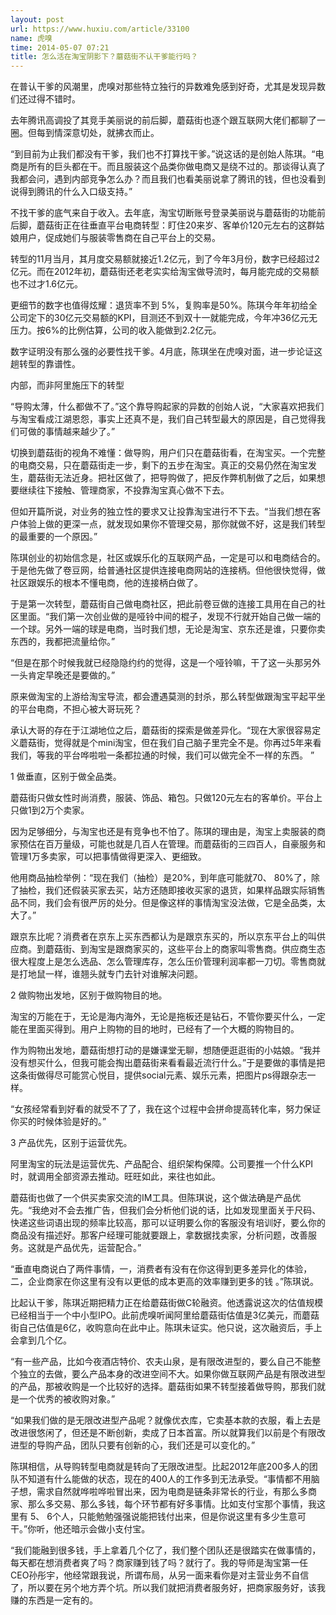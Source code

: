 ```yaml
---
layout: post
url: https://www.huxiu.com/article/33100
name: 虎嗅
time: 2014-05-07 07:21
title: 怎么活在淘宝阴影下？蘑菇街不认干爹能行吗？
---
```

在普认干爹的风潮里，虎嗅对那些特立独行的异数难免感到好奇，尤其是发现异数们还过得不错时。

去年腾讯高调投了其竞手美丽说的前后脚，蘑菇街也逐个跟互联网大佬们都聊了一圈。但每到情深意切处，就拂衣而止。

“到目前为止我们都没有干爹，我们也不打算找干爹。”说这话的是创始人陈琪。“电商是所有的巨头都在干。而且服装这个品类你做电商又是绕不过的。那谈得认真了我都会问，遇到内部竞争怎么办？而且我们也看美丽说拿了腾讯的钱，但也没看到说得到腾讯的什么入口级支持。”

不找干爹的底气来自于收入。去年底，淘宝切断账号登录美丽说与蘑菇街的功能前后脚，蘑菇街正在往垂直平台电商转型：盯住20来岁、客单价120元左右的这群姑娘用户，促成她们与服装零售商在自己平台上的交易。

转型的11月当月，其月度交易额就接近1.2亿元，到了今年3月份，数字已经超过2亿元。而在2012年初，蘑菇街还老老实实给淘宝做导流时，每月能完成的交易额也不过才1.6亿元。

更细节的数字也值得炫耀：退货率不到 5%，复购率是50%。陈琪今年年初给全公司定下的30亿元交易额的KPI，目测还不到双十一就能完成，今年冲36亿元无压力。按6%的比例估算，公司的收入能做到2.2亿元。

数字证明没有那么强的必要性找干爹。4月底，陈琪坐在虎嗅对面，进一步论证这趟转型的靠谱性。

内部，而非阿里施压下的转型

“导购太薄，什么都做不了。”这个靠导购起家的异数的创始人说，“大家喜欢把我们与淘宝看成江湖恩怨，事实上还真不是，我们自己转型最大的原因是，自己觉得我们可做的事情越来越少了。”

切换到蘑菇街的视角不难懂：做导购，用户们只在蘑菇街看，在淘宝买。一个完整的电商交易，只在蘑菇街走一步，剩下的五步在淘宝。真正的交易仍然在淘宝发生，蘑菇街无法近身。把社区做了，把导购做了，把反作弊机制做了之后，如果想要继续往下接触、管理商家，不投靠淘宝真心做不下去。

但如开篇所说，对业务的独立性的要求又让投靠淘宝进行不下去。“当我们想在客户体验上做的更深一点，就发现如果你不管理交易，那你就做不好，这是我们转型的最重要的一个原因。”

陈琪创业的初始信念是，社区或娱乐化的互联网产品，一定是可以和电商结合的。于是他先做了卷豆网，给普通社区提供连接电商网站的连接柄。但他很快觉得，做社区跟娱乐的根本不懂电商，他的连接柄白做了。

于是第一次转型，蘑菇街自己做电商社区，把此前卷豆做的连接工具用在自己的社区里面。“我们第一次创业做的是哑铃中间的棍子，发现不行就开始自己做一端的一个球。另外一端的球是电商，当时我们想，无论是淘宝、京东还是谁，只要你卖东西的，我都把流量给你。”

“但是在那个时候我就已经隐隐约约的觉得，这是一个哑铃嘛，干了这一头那另外一头肯定早晚还是要做的。”

原来做淘宝的上游给淘宝导流，都会遭遇莫测的封杀，那么转型做跟淘宝平起平坐的平台电商，不担心被大哥玩死？

承认大哥的存在于江湖地位之后，蘑菇街的探索是做差异化。“现在大家很容易定义蘑菇街，觉得就是个mini淘宝，但在我们自己脑子里完全不是。你再过5年来看我们，等我的平台哗啦啦一条都拉通的时候，我们可以做完全不一样的东西。 ”

1 做垂直，区别于做全品类。

蘑菇街只做女性时尚消费，服装、饰品、箱包。只做120元左右的客单价。平台上只做1到2万个卖家。

因为足够细分，与淘宝也还是有竞争也不怕了。陈琪的理由是，淘宝上卖服装的商家预估在百万量级，可能也就是几百人在管理。而蘑菇街的三四百人，自豪服务和管理1万多卖家，可以把事情做得更深入、更细致。

他用商品抽检举例：“现在我们（抽检）是20%，到年底可能就70、 80%了，除了抽检，我们还假装买家去买，站方还随即接收买家的退货，如果样品跟实际销售品不同，我们会有很严厉的处分。但是像这样的事情淘宝没法做，它是全品类，太大了。”

跟京东比呢？消费者在京东上买东西都认为是跟京东买的，所以京东平台上的叫供应商。到蘑菇街、到淘宝是跟商家买的，这些平台上的商家叫零售商。供应商生态很大程度上是怎么选品、怎么管理库存，怎么压价管理利润率都一刀切。零售商就是打地鼠一样，谁翘头就专门去针对谁解决问题。

2 做购物出发地，区别于做购物目的地。

淘宝的万能在于，无论是海内海外，无论是拖板还是钻石，不管你要买什么，一定能在里面买得到。用户上购物的目的地时，已经有了一个大概的购物目的。

作为购物出发地，蘑菇街想打动的是嫌课堂无聊，想随便逛逛街的小姑娘。“我并没有想买什么，但我可能会掏出蘑菇街来看看最近流行什么。”于是要做的事情是把这条街做得尽可能赏心悦目，提供social元素、娱乐元素，把图片ps得跟杂志一样。

“女孩经常看到好看的就受不了了，我在这个过程中会拼命提高转化率，努力保证你买的时候体验是好的。”

3 产品优先，区别于运营优先。

阿里淘宝的玩法是运营优先、产品配合、组织架构保障。公司要推一个什么KPI时，就调用全部资源去推动。旺旺如此，来往也如此。

蘑菇街也做了一个供买卖家交流的IM工具。但陈琪说，这个做法确是产品优先。“我绝对不会去推广告，但我们会分析他们说的话，比如发现里面关于尺码、快递这些词语出现的频率比较高，那可以证明要么你的客服没有培训好，要么你的商品没有描述好。那客户经理可能就要跟上，拿数据找卖家，分析问题，改善服务。这就是产品优先，运营配合。”

“垂直电商说白了两件事情，一，消费者有没有在你这得到更多差异化的体验，二，企业商家在你这里有没有以更低的成本更高的效率赚到更多的钱 。”陈琪说。

比起认干爹，陈琪近期把精力正在给蘑菇街做C轮融资。他透露说这次的估值规模已经相当于一个中小型IPO。此前虎嗅听闻阿里给蘑菇街估值是3亿美元，而蘑菇街自己估值是6亿，收购意向在此中止。陈琪未证实。他只说，这次融资后，手上会拿到几个亿。

“有一些产品，比如今夜酒店特价、农夫山泉，是有限改进型的，要么自己不能整个独立的去做，要么产品本身的改进空间不大。如果你做互联网产品是有限改进型的产品，那被收购是一个比较好的选择。蘑菇街如果不转型接着做导购，那我们就是一个优秀的被收购对象。”

“如果我们做的是无限改进型产品呢？就像优衣库，它卖基本款的衣服，看上去是改进很悠闲了，但还是不断创新，卖成了日本首富。所以就算我们以前是个有限改进型的导购产品，团队只要有创新的心，我们还是可以变化的。”

陈琪相信，从导购转型电商就是转向了无限改进型。比起2012年底200多人的团队不知道有什么能做的状态，现在的400人的工作多到无法承受。“事情都不用脑子想，需求自然就哗啦哗啦冒出来，因为电商是链条非常长的行业，有那么多商家、那么多交易、那么多钱，每个环节都有好多事情。比如支付宝那个事情，我这里有 5、 6个人，只能勉勉强强说能把钱付出来，但是你说这里有多少生意可干。”你听，他还暗示会做小支付宝。

“我们能融到很多钱，手上拿着几个亿了，我们整个团队还是很踏实在做事情的，每天都在想消费者爽了吗？商家赚到钱了吗？就行了。我的导师是淘宝第一任 CEO孙彤宇，他经常跟我说，所谓布局，从另一面来看你是对主营业务不自信了，所以要在另个地方弄个坑。所以我们就把消费者服务好，把商家服务好，该我赚的东西是一定有的。


